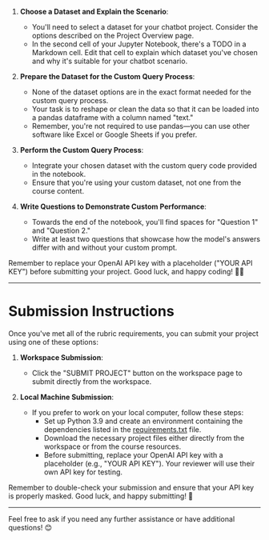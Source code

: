 
1. **Choose a Dataset and Explain the Scenario**:
   - You'll need to select a dataset for your chatbot project. Consider the options described on the Project Overview page.
   - In the second cell of your Jupyter Notebook, there's a TODO in a Markdown cell. Edit that cell to explain which dataset you've chosen and why it's suitable for your chatbot scenario.

2. **Prepare the Dataset for the Custom Query Process**:
   - None of the dataset options are in the exact format needed for the custom query process.
   - Your task is to reshape or clean the data so that it can be loaded into a pandas dataframe with a column named "text."
   - Remember, you're not required to use pandas—you can use other software like Excel or Google Sheets if you prefer.

3. **Perform the Custom Query Process**:
   - Integrate your chosen dataset with the custom query code provided in the notebook.
   - Ensure that you're using your custom dataset, not one from the course content.

4. **Write Questions to Demonstrate Custom Performance**:
   - Towards the end of the notebook, you'll find spaces for "Question 1" and "Question 2."
   - Write at least two questions that showcase how the model's answers differ with and without your custom prompt.

Remember to replace your OpenAI API key with a placeholder ("YOUR API KEY") before submitting your project. Good luck, and happy coding! 🤖🚀

---

# Submission Instructions

Once you've met all of the rubric requirements, you can submit your project using one of these options:

1. **Workspace Submission**:
   - Click the "SUBMIT PROJECT" button on the workspace page to submit directly from the workspace.

2. **Local Machine Submission**:
   - If you prefer to work on your local computer, follow these steps:
     - Set up Python 3.9 and create an environment containing the dependencies listed in the [requirements.txt](https://example-link-to-requirements.txt) file.
     - Download the necessary project files either directly from the workspace or from the course resources.
     - Before submitting, replace your OpenAI API key with a placeholder (e.g., "YOUR API KEY"). Your reviewer will use their own API key for testing.

Remember to double-check your submission and ensure that your API key is properly masked. Good luck, and happy submitting! 🚀

---

Feel free to ask if you need any further assistance or have additional questions! 😊